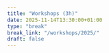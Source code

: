 ```yaml
---
title: "Workshops (3h)"
date: 2025-11-14T13:30:00+01:00
type: "break"
break_link: "/workshops/2025/"
draft: false
---
```

